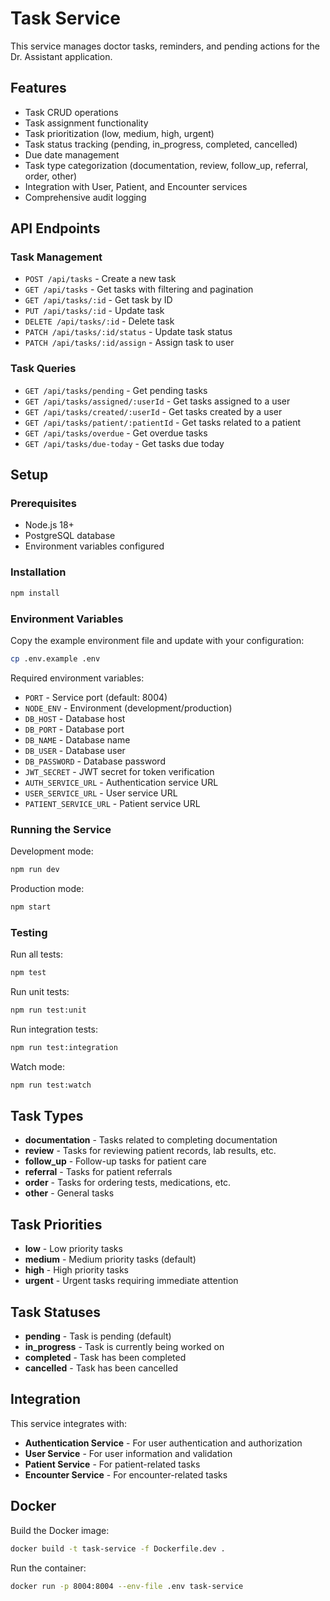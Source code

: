 # Task Service

This service manages doctor tasks, reminders, and pending actions for the Dr. Assistant application.

## Features

- Task CRUD operations
- Task assignment functionality
- Task prioritization (low, medium, high, urgent)
- Task status tracking (pending, in_progress, completed, cancelled)
- Due date management
- Task type categorization (documentation, review, follow_up, referral, order, other)
- Integration with User, Patient, and Encounter services
- Comprehensive audit logging

## API Endpoints

### Task Management

- `POST /api/tasks` - Create a new task
- `GET /api/tasks` - Get tasks with filtering and pagination
- `GET /api/tasks/:id` - Get task by ID
- `PUT /api/tasks/:id` - Update task
- `DELETE /api/tasks/:id` - Delete task
- `PATCH /api/tasks/:id/status` - Update task status
- `PATCH /api/tasks/:id/assign` - Assign task to user

### Task Queries

- `GET /api/tasks/pending` - Get pending tasks
- `GET /api/tasks/assigned/:userId` - Get tasks assigned to a user
- `GET /api/tasks/created/:userId` - Get tasks created by a user
- `GET /api/tasks/patient/:patientId` - Get tasks related to a patient
- `GET /api/tasks/overdue` - Get overdue tasks
- `GET /api/tasks/due-today` - Get tasks due today

## Setup

### Prerequisites

- Node.js 18+
- PostgreSQL database
- Environment variables configured

### Installation

```bash
npm install
```

### Environment Variables

Copy the example environment file and update with your configuration:

```bash
cp .env.example .env
```

Required environment variables:

- `PORT` - Service port (default: 8004)
- `NODE_ENV` - Environment (development/production)
- `DB_HOST` - Database host
- `DB_PORT` - Database port
- `DB_NAME` - Database name
- `DB_USER` - Database user
- `DB_PASSWORD` - Database password
- `JWT_SECRET` - JWT secret for token verification
- `AUTH_SERVICE_URL` - Authentication service URL
- `USER_SERVICE_URL` - User service URL
- `PATIENT_SERVICE_URL` - Patient service URL

### Running the Service

Development mode:

```bash
npm run dev
```

Production mode:

```bash
npm start
```

### Testing

Run all tests:

```bash
npm test
```

Run unit tests:

```bash
npm run test:unit
```

Run integration tests:

```bash
npm run test:integration
```

Watch mode:

```bash
npm run test:watch
```

## Task Types

- **documentation** - Tasks related to completing documentation
- **review** - Tasks for reviewing patient records, lab results, etc.
- **follow_up** - Follow-up tasks for patient care
- **referral** - Tasks for patient referrals
- **order** - Tasks for ordering tests, medications, etc.
- **other** - General tasks

## Task Priorities

- **low** - Low priority tasks
- **medium** - Medium priority tasks (default)
- **high** - High priority tasks
- **urgent** - Urgent tasks requiring immediate attention

## Task Statuses

- **pending** - Task is pending (default)
- **in_progress** - Task is currently being worked on
- **completed** - Task has been completed
- **cancelled** - Task has been cancelled

## Integration

This service integrates with:

- **Authentication Service** - For user authentication and authorization
- **User Service** - For user information and validation
- **Patient Service** - For patient-related tasks
- **Encounter Service** - For encounter-related tasks

## Docker

Build the Docker image:

```bash
docker build -t task-service -f Dockerfile.dev .
```

Run the container:

```bash
docker run -p 8004:8004 --env-file .env task-service
```
